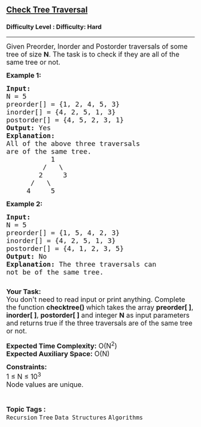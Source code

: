 <h2><a href="https://www.geeksforgeeks.org/problems/check-tree-traversal--141628/1?page=8&category=Tree&sortBy=submissions">Check Tree Traversal</a></h2><h3>Difficulty Level : Difficulty: Hard</h3><hr><div class="problems_problem_content__Xm_eO"><p><span style="font-size: 18px;">Given Preorder, Inorder and Postorder traversals of some tree of size <strong>N</strong>. The task is to check if they are all of the same tree or not.</span></p>
<p><strong><span style="font-size: 18px;">Example 1:</span></strong></p>
<pre><span style="font-size: 18px;"><strong>Input:</strong>
N = 5
preorder[] = {1, 2, 4, 5, 3}
inorder[] = {4, 2, 5, 1, 3}
postorder[] = {4, 5, 2, 3, 1}
<strong>Output:</strong> Yes
<strong>Explanation: </strong>
All of the above three traversals 
are of the same tree.
           1
         /   \
        2     3
      /   \
     4     5</span>
</pre>
<p><strong><span style="font-size: 18px;">Example 2:</span></strong></p>
<pre><span style="font-size: 18px;"><strong>Input:</strong>
N = 5
preorder[] = {1, 5, 4, 2, 3}
inorder[] = {4, 2, 5, 1, 3}
postorder[] = {4, 1, 2, 3, 5}
<strong>Output:</strong> No
<strong>Explanation: </strong>The three traversals can 
not be of the same tree.</span></pre>
<p><br><span style="font-size: 18px;"><strong>Your Task:</strong><br>You don't need to read input or print anything. Complete the function <strong>checktree() </strong>which takes the array&nbsp;<strong>preorder[ ]</strong>, <strong>inorder[ ]</strong>, <strong>postorder[ ]</strong> and&nbsp;integer <strong>N</strong> as input parameters and returns true if the three traversals are of the same tree or not.&nbsp;</span></p>
<p><span style="font-size: 18px;"><strong>Expected Time Complexity:</strong> O(N<sup>2</sup>)<br><strong>Expected Auxiliary Space:</strong> O(N)</span></p>
<p><span style="font-size: 18px;"><strong>Constraints:</strong><br>1 ≤ N ≤ 10<sup>3</sup></span><br><span style="font-size: 18px;">Node values are unique.</span></p></div><br><p><span style=font-size:18px><strong>Topic Tags : </strong><br><code>Recursion</code>&nbsp;<code>Tree</code>&nbsp;<code>Data Structures</code>&nbsp;<code>Algorithms</code>&nbsp;